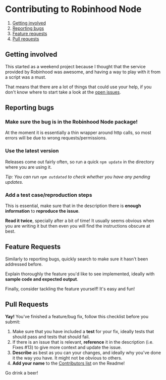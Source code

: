 # Contributing to Robinhood Node

1. [Getting involved](#getting-involved)
2. [Reporting bugs](#reporting-bugs)
3. [Feature requests](#feature-requests)
4. [Pull requests](#pull-requests)

## Getting involved
This started as a weekend project because I thought that the service provided by Robinhood was awesome, and having a way to play with it from a script was a must.

That means that there are a lot of things that could use your help, if you don't know where to start take a look at the [open issues](https://github.com/aurbano/robinhood-node/issues).

## Reporting bugs
### Make sure the bug is in the Robinhood Node package!

At the moment it is essentially a thin wrapper around http calls, so most errors will be due to wrong requests/permissions.

### Use the latest version

Releases come out fairly often, so run a quick `npm update` in the directory where you are using it.

*Tip: You can run `npm outdated` to check whether you have any pending updates.*

### Add a test case/reproduction steps

This is essential, make sure that in the description there is **enough information** to **reproduce the issue**.

**Read it twice**, specially after a bit of time! It usually seems obvious when you are writing it but then even you will find the instructions obscure at best.

## Feature Requests
Similarly to reporting bugs, quickly search to make sure it hasn't been addressed before.

Explain thoroughly the feature you'd like to see implemented, ideally with **sample code and expected output**.

Finally, consider tackling the feature yourself! It's easy and fun!

## Pull Requests
**Yay!** You've finished a feature/bug fix, follow this checklist before you submit:

1. Make sure that you have included a **test** for your fix, ideally tests that should pass and tests that should fail.
2. If there is an issue that is relevant, **reference** it in the description (i.e. Fixes #13) to give more context and update the issue.
3. **Describe** as best as you can your changes, and ideally why you've done it the way you have. It might not be obvious to others.
4. **Add your name** to the [Contributors list](https://github.com/aurbano/robinhood-node#contributors) on the Readme!

Go drink a beer!
